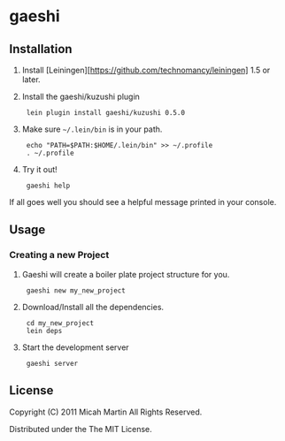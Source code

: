 # gaeshi

## Installation

1. Install [Leiningen][https://github.com/technomancy/leiningen] 1.5 or later.
2. Install the gaeshi/kuzushi plugin

        lein plugin install gaeshi/kuzushi 0.5.0

3. Make sure `~/.lein/bin` is in your path.

        echo "PATH=$PATH:$HOME/.lein/bin" >> ~/.profile
        . ~/.profile

4. Try it out!

        gaeshi help

If all goes well you should see a helpful message printed in your console.

## Usage

### Creating a new Project

1. Gaeshi will create a boiler plate project structure for you.

        gaeshi new my_new_project

2. Download/Install all the dependencies.

        cd my_new_project
        lein deps

3. Start the development server

        gaeshi server

## License

Copyright (C) 2011 Micah Martin All Rights Reserved.

Distributed under the The MIT License.
